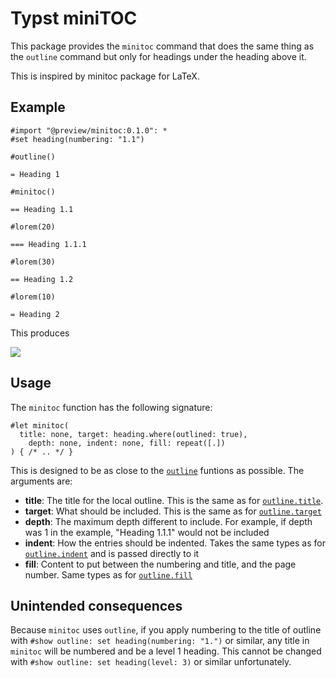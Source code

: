 # Typst miniTOC

This package provides the `minitoc` command that does the same thing as the `outline` command but only for headings under the heading above it.

This is inspired by minitoc package for LaTeX.

## Example

```typst
#import "@preview/minitoc:0.1.0": *
#set heading(numbering: "1.1")

#outline()

= Heading 1

#minitoc()

== Heading 1.1

#lorem(20)

=== Heading 1.1.1

#lorem(30)

== Heading 1.2

#lorem(10)

= Heading 2

```

This produces

![](https://gitlab.com/human_person/typst-local-outline/-/raw/main/example/example.png)

## Usage

The `minitoc` function has the following signature:

```typst
#let minitoc(
  title: none, target: heading.where(outlined: true),
	depth: none, indent: none, fill: repeat([.])
) { /* .. */ }
```

This is designed to be as close to the [`outline`](https://typst.app/docs/reference/meta/outline/) funtions as possible. The arguments are:

- **title**: The title for the local outline. This is the same as for [`outline.title`](https://typst.app/docs/reference/meta/outline/#parameters-title).
- **target**: What should be included. This is the same as for [`outline.target`](https://typst.app/docs/reference/meta/outline/#parameters-target)
- **depth**: The maximum depth different to include. For example, if depth was 1 in the example, "Heading 1.1.1" would not be included
- **indent**: How the entries should be indented. Takes the same types as for [`outline.indent`](https://typst.app/docs/reference/meta/outline/#parameters-indent) and is passed directly to it
- **fill**: Content to put between the numbering and title, and the page number. Same types as for [`outline.fill`](https://typst.app/docs/reference/meta/outline/#parameters-fill)

## Unintended consequences

Because `minitoc` uses `outline`, if you apply numbering to the title of outline with `#show outline: set heading(numbering: "1.")` or similar, any title in `minitoc` will be numbered and be a level 1 heading. This cannot be changed with `#show outline: set heading(level: 3)` or similar unfortunately.
